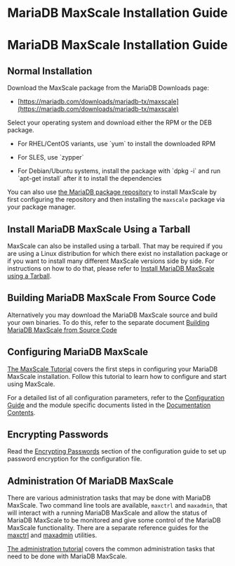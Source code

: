 # MariaDB MaxScale Installation Guide

# MariaDB MaxScale Installation Guide

## Normal Installation

Download the MaxScale package from the MariaDB Downloads page:

- [](https://mariadb.com/downloads/mariadb-tx/maxscale)[https://mariadb.com/downloads/mariadb-tx/maxscale](https://mariadb.com/downloads/mariadb-tx/maxscale)

Select your operating system and download either the RPM or the DEB package.

- <p>For RHEL/CentOS variants, use `yum` to install the downloaded RPM</p>
- <p>For SLES, use `zypper`</p>
- <p>For Debian/Ubuntu systems, install the package with `dpkg -i` and run `apt-get install`
  after it to install the dependencies</p>

You can also use
[the MariaDB package repository](/mariadb-administration/getting-installing-and-upgrading-mariadb/binary-packages/mariadb-package-repository-setup-and-usage)
to install MaxScale by first configuring the repository and then
installing the `maxscale` package via your package manager.

## Install MariaDB MaxScale Using a Tarball

MaxScale can also be installed using a tarball.
That may be required if you are using a Linux distribution for which there
exist no installation package or if you want to install many different
MaxScale versions side by side. For instructions on how to do that, please refer to
[Install MariaDB MaxScale using a Tarball](/kb/en/mariadb-maxscale-23-installing-mariadb-maxscale-using-a-tarball/).

## Building MariaDB MaxScale From Source Code

Alternatively you may download the MariaDB MaxScale source and build your own binaries.
To do this, refer to the separate document
[Building MariaDB MaxScale from Source Code](/kb/en/mariadb-maxscale-23-building-mariadb-maxscale-from-source-code/)

## Configuring MariaDB MaxScale

[The MaxScale Tutorial](/kb/en/maxscale-23-tutorials-setting-up-mariadb-maxscale/) covers the first
steps in configuring your MariaDB MaxScale installation. Follow this tutorial
to learn how to configure and start using MaxScale.

For a detailed list of all configuration parameters, refer to the
[Configuration Guide](/kb/en/maxscale-23-getting-started-mariadb-maxscale-configuration-usage-scenarios/) and the module specific documents
listed in the [Documentation Contents](/kb/en/mariadb-maxscale-23-maxscale-23-contents/#routers).

## Encrypting Passwords

Read the [Encrypting Passwords](/kb/en/maxscale-23-getting-started-mariadb-maxscale-configuration-usage-scenarios/#encrypting-passwords)
section of the configuration guide to set up password encryption for the
configuration file.

## Administration Of MariaDB MaxScale

There are various administration tasks that may be done with MariaDB MaxScale.
Two command line tools are available, `maxctrl` and `maxadmin`, that will interact with a running
MariaDB MaxScale and allow the status of MariaDB MaxScale to be monitored and
give some control of the MariaDB MaxScale functionality.
There are a separate reference guides for the [maxctrl](/kb/en/mariadb-maxscale-23-maxctrl/) and [maxadmin](/kb/en/mariadb-maxscale-23-maxadmin-admin-interface/) utilities.

[The administration tutorial](/kb/en/mariadb-maxscale-23-mariadb-maxscale-administration-tutorial/)
covers the common administration tasks that need to be done with MariaDB MaxScale.